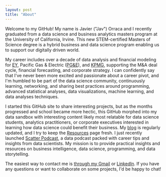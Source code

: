```yaml
---
layout: post
title: "About"
---
```


Welcome to my GitHub! My name is Javier ("Jav") Orraca and I recently graduated from a data science and business analytics masters program at the University of California, Irvine. This new STEM-certified Masters of Science degree is a hybrid business and data science program enabling us to support our digitally driven world.

My career includes over a decade of data analysis and financial modeling for [EY](https://www.ey.com/en_gl/transactions), Pacific Gas & Electric ([PG&E](https://www.pge.com/en_US/about-pge/about-pge.page)), and [KPMG](https://tax.kpmg.us/services/valuations.html), supporting the M&A deal cycle, financial forecasting, and corporate strategy. I can confidently say that I've never been more excited and passionate about a career pivot, and I'm humbled to be part of the data science community, continuously learning, networking, and sharing best practices around programming, advanced statistical analyses, data visualizations, machine learning, and data analyses techniques.

I started this GitHub site to share interesting projects, but as the months progressed and school became more hectic, this GitHub morphed into my data sandbox with interesting content likely most relatable for data science students, analytics practitioners, or corporate executives interested in learning how data science could benefit their business. My [blog](https://javorraca.github.io/Home/pages/blog.html) is regularly updated, and I try to keep the [Resources](https://javorraca.github.io/Home/pages/resources.html) page fresh. I just recently launched [Scatter Podcast](https://soundcloud.com/scatterpodcast), a data podcast packed with career tips and insights from data scientists. My mission is to provide practical insights and resources on business intelligence, data science, programming, and data storytelling.

The easiest way to contact me is [through my Gmail](mailto:orraca.javier@gmail.com) or [LinkedIn](https://www.linkedin.com/in/orraca/). If you have any questions or want to collaborate on some projects, I'd be happy to chat!
